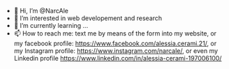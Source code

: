 - 👋 Hi, I’m @NarcAle
- 👀 I’m interested in web developement and research
- 🌱 I’m currently learning ...
- 📫 How to reach me: text me by means of the form into my website, or my facebook profile: https://www.facebook.com/alessia.cerami.21/, 
  or my Instagram profile: https://www.instagram.com/narcale/, or even my Linkedin profile https://www.linkedin.com/in/alessia-cerami-197006100/

<!---
NarcAle/NarcAle is a ✨ special ✨ repository because its `README.md` (this file) appears on your GitHub profile.
You can click the Preview link to take a look at your changes.
--->
